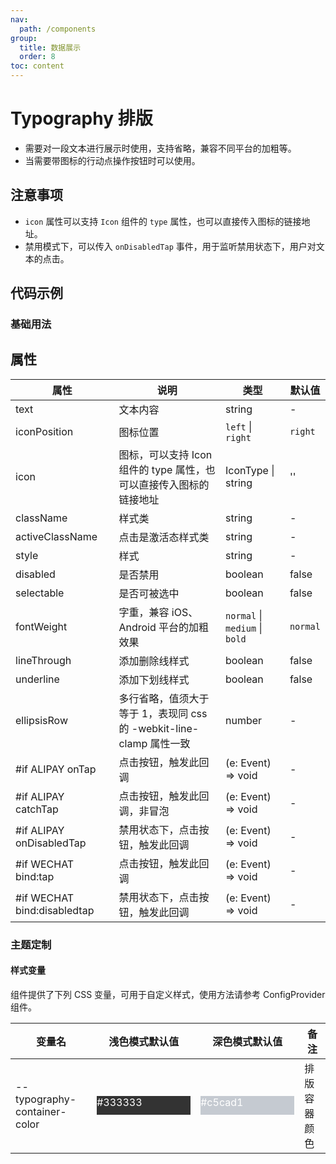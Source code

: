 ```yaml
---
nav:
  path: /components
group:
  title: 数据展示
  order: 8
toc: content
---
```


# Typography 排版

- 需要对一段文本进行展示时使用，支持省略，兼容不同平台的加粗等。
- 当需要带图标的行动点操作按钮时可以使用。

## 注意事项

- `icon` 属性可以支持 `Icon` 组件的 `type` 属性，也可以直接传入图标的链接地址。
- 禁用模式下，可以传入 `onDisabledTap` 事件，用于监听禁用状态下，用户对文本的点击。

## 代码示例

### 基础用法

<code src='../../demo/pages/Typography/index'></code>

## 属性

| 属性                        | 说明                                                                | 类型                           | 默认值   |
| --------------------------- | ------------------------------------------------------------------- | ------------------------------ | -------- |
| text                        | 文本内容                                                            | string                         | -        |
| iconPosition                | 图标位置                                                            | `left` \| `right`              | `right`  |
| icon                        | 图标，可以支持 Icon 组件的 type 属性，也可以直接传入图标的链接地址  | IconType \| string             | ''       |
| className                   | 样式类                                                              | string                         | -        |
| activeClassName             | 点击是激活态样式类                                                  | string                         | -        |
| style                       | 样式                                                                | string                         | -        |
| disabled                    | 是否禁用                                                            | boolean                        | false    |
| selectable                  | 是否可被选中                                                        | boolean                        | false    |
| fontWeight                  | 字重，兼容 iOS、Android 平台的加粗效果                              | `normal` \| `medium` \| `bold` | `normal` |
| lineThrough                 | 添加删除线样式                                                      | boolean                        | false    |
| underline                   | 添加下划线样式                                                      | boolean                        | false    |
| ellipsisRow                 | 多行省略，值须大于等于 1，表现同 css 的 -webkit-line-clamp 属性一致 | number                         | -        |
| #if ALIPAY onTap            | 点击按钮，触发此回调                                                | (e: Event) => void             | -        |
| #if ALIPAY catchTap         | 点击按钮，触发此回调，非冒泡                                        | (e: Event) => void             | -        |
| #if ALIPAY onDisabledTap    | 禁用状态下，点击按钮，触发此回调                                    | (e: Event) => void             | -        |
| #if WECHAT bind:tap         | 点击按钮，触发此回调                                                | (e: Event) => void             | -        |
| #if WECHAT bind:disabledtap | 禁用状态下，点击按钮，触发此回调                                    | (e: Event) => void             | -        |

### 主题定制

#### 样式变量

组件提供了下列 CSS 变量，可用于自定义样式，使用方法请参考 ConfigProvider 组件。

| 变量名                       | 浅色模式默认值                                                                                    | 深色模式默认值                                                                                    | 备注         |
| ---------------------------- | ------------------------------------------------------------------------------------------------- | ------------------------------------------------------------------------------------------------- | ------------ |
| --typography-container-color | <div style="width: 150px; height: 30px; background-color: #333333; color: #ffffff;">#333333</div> | <div style="width: 150px; height: 30px; background-color: #c5cad1; color: #ffffff;">#c5cad1</div> | 排版容器颜色 |
